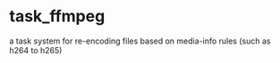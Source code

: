 # task_ffmpeg

a task system for re-encoding files based on media-info rules (such as h264 to h265)
